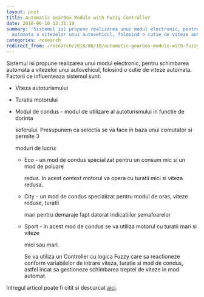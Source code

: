 ```yaml
---
layout: post
title: Automatic GearBox Module with Fuzzy Controller
date: 2018-06-10 12:31:19
summary: 'Sistemul isi propune realizarea unui modul electronic, pentru schimbarea
  automata a vitezelor unui autovehicul, folosind o cutie de viteze automata. '
categories: research
redirect_from: /research/2018/06/10/automatic-gearbox-module-with-fuzzy-controller/
---
```


Sistemul isi propune realizarea unui modul electronic, pentru schimbarea automata a vitezelor unui autovehicul, folosind o cutie de viteze automata. Factorii ce influenteaza sistemul sunt: 

* Viteza autoturismului 
* Turatia motorului 
* Modul de condus - modul de utilizare al autoturismului in functie de dorinta 

  soferului. Presupunem ca selectia se va face in baza unui comutator si permite 3 

  moduri de lucru: 
  * Eco - un mod de condus specializat pentru un consum mic si un mod de poluare 

    redus. In acest context motorul va opera cu turatii mici si viteza redusa. 
  * City - un mod de condus specializat pentru modul de oras, viteze reduse, turatii 

    mari pentru demaraje fapt datorat indicatiilor semafoarelor 
  * Sport - in acest mod de condus se va utiliza motorul cu turatii mari si viteze 

    mici sau mari. 

    Se va utiliza un Controller cu logica Fuzzy care sa reactioneze conform variabilelor de intrare viteza, turatie si mod de condus, astfel incat sa gestioneze schimbarea treptei de viteze in mod automat. 

Intregul articol poate fi citit si descarcat [aici](https://libgen.io/book/index.php?md5=6C1FF04E74F0AC17DB2E1A130291BDF8).